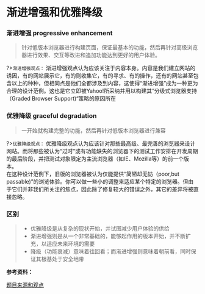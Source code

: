 # 渐进增强和优雅降级

### 渐进增强 progressive enhancement

> 针对低版本浏览器进行构建页面，保证最基本的功能，然后再针对高级浏览器进行效果、交互等改进和追加功能达到更好的用户体验。

?>`渐进增强观点：`
渐进增强观点认为应该关注于内容本身。内容是我们建立网站的诱因，有的网站展示它，有的则收集它，有的寻求、有的操作，还有的网站甚至包含以上的种种，但相同点是他们全都涉及到内容，这使得“渐进增强”成为一种更为合理的设计范例。这也是它立即被Yahoo!所采纳并用以构建其“分级式浏览器支持（Graded Browser Support)“策略的原因所在

### 优雅降级 graceful degradation

> 一开始就构建完整的功能，然后再针对低版本浏览器进行兼容

?>`优雅降级观点：`
优雅降级观点认为应该针对那些最高级、最完善的浏览器来设计网站。而将那些被认为“过时”或有功能缺失的浏览器下的测试工作安排在开发周期的最后阶段，并把测试对象限定为主流浏览器（如IE、Mozilla等）的前一个版本。
<br>在这种设计范例下，旧版的浏览器被认为仅能提供“简陋却无妨（poor,but passable)”的浏览体验。你可以做一些小的调整来适应某个特定的浏览器。但由于它们并非我们所关注的焦点，因此除了修复较大的错误之外，其它的差异将被直接忽略。

### 区别

> - 优雅降级是从复杂的现状开始，并试图减少用户体验的供给
> - 渐进增强则是从一个非常基础的，能够起作用的版本开始，并不断扩充，以适应未来环境的需要
> - 降级（功能衰减）意味着往回看；而渐进增强则意味着朝前看，同时保证其根基处于安全地带

**参考资料：**

[题目来源和观点](https://www.cnblogs.com/iceflorence/archive/2017/03/27/6625466.html)

